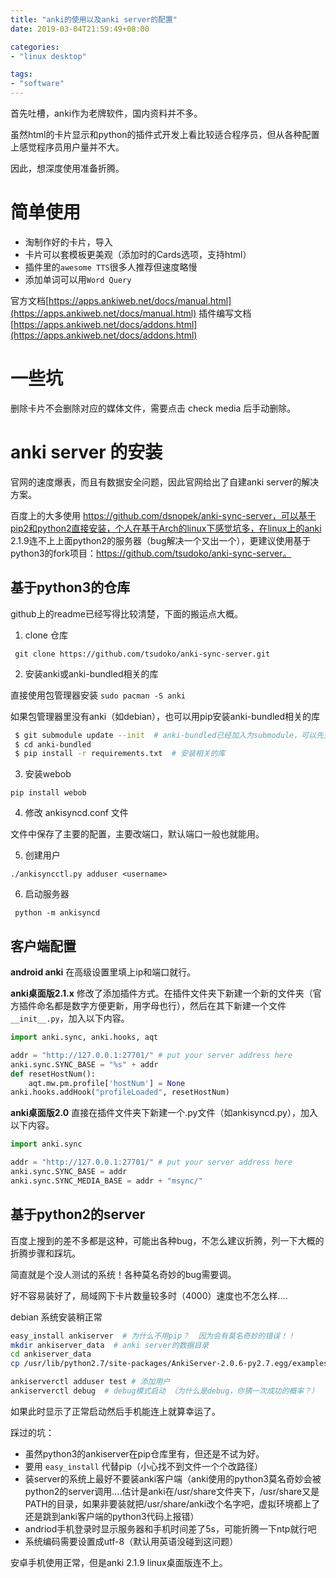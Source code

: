 ```yaml
---
title: "anki的使用以及anki server的配置"
date: 2019-03-04T21:59:49+08:00

categories:
- "linux desktop"

tags:
- "software"
---
```


首先吐槽，anki作为老牌软件，国内资料并不多。

虽然html的卡片显示和python的插件式开发上看比较适合程序员，但从各种配置上感觉程序员用户量并不大。

因此，想深度使用准备折腾。


# 简单使用

- 淘制作好的卡片，导入
- 卡片可以套模板更美观（添加时的Cards选项，支持html）
- 插件里的`awesome TTS`很多人推荐但速度略慢
- 添加单词可以用`Word Query`

官方文档[https://apps.ankiweb.net/docs/manual.html](https://apps.ankiweb.net/docs/manual.html)
插件编写文档[https://apps.ankiweb.net/docs/addons.html](https://apps.ankiweb.net/docs/addons.html)


# 一些坑

删除卡片不会删除对应的媒体文件，需要点击 check media 后手动删除。


# anki server 的安装

官网的速度爆表，而且有数据安全问题，因此官网给出了自建anki server的解决方案。

百度上的大多使用 https://github.com/dsnopek/anki-sync-server，可以基于pip2和python2直接安装，个人在基于Arch的linux下感觉坑多，在linux上的anki 2.1.9连不上上面python2的服务器（bug解决一个又出一个），更建议使用基于python3的fork项目：https://github.com/tsudoko/anki-sync-server。


## 基于python3的仓库

github上的readme已经写得比较清楚，下面的搬运点大概。

1. clone 仓库

` git clone https://github.com/tsudoko/anki-sync-server.git`

2. 安装anki或anki-bundled相关的库

直接使用包管理器安装 `sudo pacman -S anki` 

如果包管理器里没有anki（如debian），也可以用pip安装anki-bundled相关的库

```bash
 $ git submodule update --init  # anki-bundled已经加入为submodule，可以先更新
 $ cd anki-bundled
 $ pip install -r requirements.txt  # 安装相关的库
```

3. 安装webob

`pip install webob`

4. 修改 ankisyncd.conf 文件

文件中保存了主要的配置，主要改端口，默认端口一般也就能用。

5. 创建用户

`./ankisyncctl.py adduser <username>`

6. 启动服务器

` python -m ankisyncd`


## 客户端配置

**android anki** 在高级设置里填上ip和端口就行。


**anki桌面版2.1.x** 修改了添加插件方式。在插件文件夹下新建一个新的文件夹（官方插件命名都是数字方便更新，用字母也行），然后在其下新建一个文件`__init__.py`，加入以下内容。

```python
import anki.sync, anki.hooks, aqt

addr = "http://127.0.0.1:27701/" # put your server address here
anki.sync.SYNC_BASE = "%s" + addr
def resetHostNum():
    aqt.mw.pm.profile['hostNum'] = None
anki.hooks.addHook("profileLoaded", resetHostNum)
```


**anki桌面版2.0** 直接在插件文件夹下新建一个.py文件（如ankisyncd.py），加入以下内容。

```python
import anki.sync

addr = "http://127.0.0.1:27701/" # put your server address here
anki.sync.SYNC_BASE = addr
anki.sync.SYNC_MEDIA_BASE = addr + "msync/"
```

## 基于python2的server

百度上搜到的差不多都是这种，可能出各种bug，不怎么建议折腾，列一下大概的折腾步骤和踩坑。

简直就是个没人测试的系统！各种莫名奇妙的bug需要调。

好不容易装好了，局域网下卡片数量较多时（4000）速度也不怎么样....

debian 系统安装稍正常

```bash
easy_install ankiserver  # 为什么不用pip？  因为会有莫名奇妙的错误！！
mkdir ankiserver_data  # anki server的数据目录
cd ankiserver_data
cp /usr/lib/python2.7/site-packages/AnkiServer-2.0.6-py2.7.egg/examples/example.ini ./production.ini # 复制配置文件，如有必要可以改改端口一类的

ankiserverctl adduser test # 添加用户
ankiserverctl debug  # debug模式启动 （为什么是debug，你猜一次成功的概率？）
```

如果此时显示了正常启动然后手机能连上就算幸运了。

踩过的坑：

- 虽然python3的ankiserver在pip仓库里有，但还是不试为好。
- 要用 `easy_install` 代替pip（小心找不到文件一个个改路径）
- 装server的系统上最好不要装anki客户端（anki使用的python3莫名奇妙会被python2的server调用....估计是anki在/usr/share文件夹下，/usr/share又是PATH的目录，如果非要装就把/usr/share/anki改个名字吧，虚拟环境都上了还是跳到anki客户端的python3代码上报错）
- andriod手机登录时显示服务器和手机时间差了5s，可能折腾一下ntp就行吧
- 系统编码需要设置成utf-8（默认用英语没碰到这问题）

安卓手机使用正常，但是anki 2.1.9 linux桌面版连不上。
